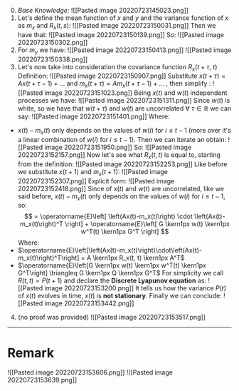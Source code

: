 0. *Base Knowledge*:
![[Pasted image 20220723145023.png]]
1. Let's define the mean function of $x$ and $y$ and the variance function of $x$ as $m_x$ and $R_x(t, s)$:
![[Pasted image 20220723150031.png]]
Then we have that:
![[Pasted image 20220723150139.png]]
So:
![[Pasted image 20220723150302.png]]
2. For $m_y$ we have:
![[Pasted image 20220723150413.png]]
![[Pasted image 20220723150338.png]]
3. Let's now take into consideration the covariance function $R_x(t + \tau, \ t)$
Definition:
![[Pasted image 20220723150907.png]]
Substitute $x(t+\tau) = Ax(t+\tau-1) + \ldots$ and $m_x(t+\tau) = Am_x(t+\tau-1) + \ldots$ , then simplify :
![[Pasted image 20220723151023.png]]
Being $x(t)$ and $w(t)$ independent processes we have:
![[Pasted image 20220723151311.png]]
Since $w(t)$ is white, so we have that $w(t+\tau)$ and $w(t)$ are uncorrelated $\forall \ \tau \in \mathbb{R}$ we can say:
![[Pasted image 20220723151401.png]]
Where:
- $x(t) - m_x(t)$ only depends on the values of $w(i)$ for $i \leq t-1$ (more over it's a linear combination of $w(i)$ for $i \leq t-1$).
Then we can iterate an obtain:
![[Pasted image 20220723151950.png]]
So:
![[Pasted image 20220723152157.png]]
Now let's see what $R_x(t, t)$ is equal to, starting from the definition:
![[Pasted image 20220723152253.png]]
Like before we substitute $x(t+1)$ and $m_x(t+1)$:
![[Pasted image 20220723152307.png]]
Explicit form:
![[Pasted image 20220723152418.png]]
Since of $x(t)$ and $w(t)$ are uncorrelated, like we said before, $x(t) - m_x(t)$ only depends on the values of $w(i)$ for $i \leq t-1$, so:
$$
= \operatorname{E}\left[
\left(Ax(t)-m_x(t)\right)
\cdot
\left(Ax(t)-m_x(t)\right)^T
\right] +
\operatorname{E}\left[
G \kern1px w(t)
\kern1px
w^T(t) \kern1px G^T
\right]
$$
Where:
- $\operatorname{E}\left[\left(Ax(t)-m_x(t)\right)\cdot\left(Ax(t)-m_x(t)\right)^T\right] = A \kern1px R_x(t, t) \kern1px A^T$
- $\operatorname{E}\left[G \kern1px w(t) \kern1px w^T(t) \kern1px G^T\right] \triangleq G \kern1px Q \kern1px G^T$
For simplicity we call $R(t, t) = P(t+1)$ and declare the **Discrete Lyapunov equation** as:
![[Pasted image 20220723153200.png]]
It tells us how the variance $P(t)$ of $x(t)$ evolves in time, $x(t)$ is **not stationary**.
Finally we can conclude:
![[Pasted image 20220723153442.png]]
4. (no proof was provided)
![[Pasted image 20220723153517.png]]

---
# Remark
![[Pasted image 20220723153606.png]]
![[Pasted image 20220723153639.png]]
